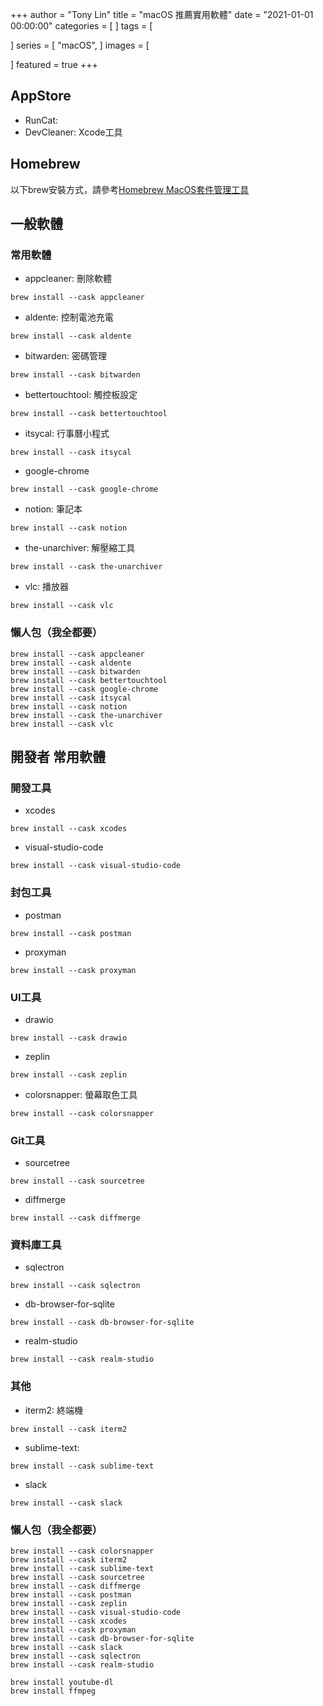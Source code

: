 +++
author = "Tony Lin"
title = "macOS 推薦實用軟體"
date = "2021-01-01 00:00:00"
categories = [
]
tags = [ 
  
]
series = [
  "macOS",
]
images = [
  
]
featured = true
+++

<!--more-->

## AppStore

- RunCat:
- DevCleaner: Xcode工具

## Homebrew

以下brew安裝方式，請參考[Homebrew MacOS套件管理工具](/posts/macos/homebrew_install)

## 一般軟體

### 常用軟體

- appcleaner: 刪除軟體
```
brew install --cask appcleaner
```

- aldente: 控制電池充電
```
brew install --cask aldente
```

- bitwarden: 密碼管理
```
brew install --cask bitwarden
```

- bettertouchtool: 觸控板設定
```
brew install --cask bettertouchtool
```

- itsycal: 行事曆小程式
```
brew install --cask itsycal
```

- google-chrome
```
brew install --cask google-chrome
```

- notion: 筆記本
```
brew install --cask notion
```

- the-unarchiver: 解壓縮工具
```
brew install --cask the-unarchiver
```

- vlc: 播放器
```
brew install --cask vlc
```

### 懶人包（我全都要）
```shell
brew install --cask appcleaner
brew install --cask aldente
brew install --cask bitwarden
brew install --cask bettertouchtool
brew install --cask google-chrome
brew install --cask itsycal
brew install --cask notion
brew install --cask the-unarchiver
brew install --cask vlc
```


## 開發者 常用軟體

### 開發工具

- xcodes
```shell
brew install --cask xcodes
```

- visual-studio-code
```shell
brew install --cask visual-studio-code
```

### 封包工具

- postman
```
brew install --cask postman
```

- proxyman
```shell
brew install --cask proxyman
```

### UI工具

- drawio
```
brew install --cask drawio
```

- zeplin
```
brew install --cask zeplin
```

- colorsnapper: 螢幕取色工具
```
brew install --cask colorsnapper
```

### Git工具

- sourcetree
```
brew install --cask sourcetree
```

- diffmerge
```
brew install --cask diffmerge
```

### 資料庫工具

- sqlectron
```shell
brew install --cask sqlectron
```

- db-browser-for-sqlite
```shell
brew install --cask db-browser-for-sqlite
```

- realm-studio
```shell
brew install --cask realm-studio
```

### 其他

- iterm2: 終端機
```
brew install --cask iterm2
```

- sublime-text: 
```
brew install --cask sublime-text
```

- slack
```shell
brew install --cask slack
```

### 懶人包（我全都要）
```shell
brew install --cask colorsnapper
brew install --cask iterm2
brew install --cask sublime-text
brew install --cask sourcetree
brew install --cask diffmerge
brew install --cask postman
brew install --cask zeplin
brew install --cask visual-studio-code
brew install --cask xcodes
brew install --cask proxyman
brew install --cask db-browser-for-sqlite
brew install --cask slack
brew install --cask sqlectron
brew install --cask realm-studio
```



```shell
brew install youtube-dl
brew install ffmpeg
```